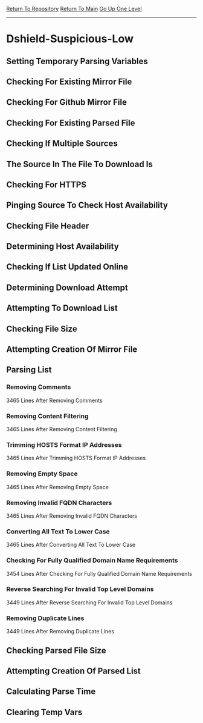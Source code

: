 [Return To Repository](https://github.com/deathbybandaid/piholeparser/)
[Return To Main](https://github.com/deathbybandaid/piholeparser/blob/master/RecentRunLogs/Mainlog.md)
[Go Up One Level](https://github.com/deathbybandaid/piholeparser/blob/master/RecentRunLogs/TopLevelScripts/30-Processing-Blacklists.md)
____________________________________
# Dshield-Suspicious-Low
## Setting Temporary Parsing Variables
## Checking For Existing Mirror File
## Checking For Github Mirror File
## Checking For Existing Parsed File
## Checking If Multiple Sources
## The Source In The File To Download Is
## Checking For HTTPS
## Pinging Source To Check Host Availability
## Checking File Header
## Determining Host Availability
## Checking If List Updated Online
## Determining Download Attempt
## Attempting To Download List
## Checking File Size
## Attempting Creation Of Mirror File
## Parsing List
### Removing Comments
3465 Lines After Removing Comments
### Removing Content Filtering
3465 Lines After Removing Content Filtering
### Trimming HOSTS Format IP Addresses
3465 Lines After Trimming HOSTS Format IP Addresses
### Removing Empty Space
3465 Lines After Removing Empty Space
### Removing Invalid FQDN Characters
3465 Lines After Removing Invalid FQDN Characters
### Converting All Text To Lower Case
3465 Lines After Converting All Text To Lower Case
### Checking For Fully Qualified Domain Name Requirements
3454 Lines After Checking For Fully Qualified Domain Name Requirements
### Reverse Searching For Invalid Top Level Domains
3449 Lines After Reverse Searching For Invalid Top Level Domains
### Removing Duplicate Lines
3449 Lines After Removing Duplicate Lines
## Checking Parsed File Size
## Attempting Creation Of Parsed List
## Calculating Parse Time
## Clearing Temp Vars
